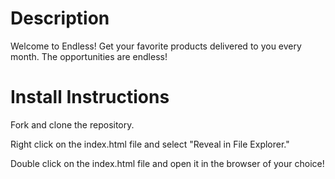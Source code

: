 # Description 
Welcome to Endless! Get your favorite products delivered to you every month. The opportunities are endless!

# Install Instructions
Fork and clone the repository. 

Right click on the index.html file and select "Reveal in File Explorer."

Double click on the index.html file and open it in the browser of your choice!

